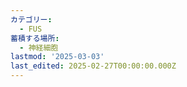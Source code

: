 ```yaml
---
カテゴリー:
  - FUS
蓄積する場所:
  - 神経細胞
lastmod: '2025-03-03'
last_edited: 2025-02-27T00:00:00.000Z
---
```



